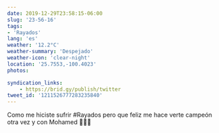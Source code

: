 ```yaml
---
date: 2019-12-29T23:58:15-06:00
slug: '23-56-16'
tags:
- 'Rayados'
lang: 'es'
weather: '12.2°C'
weather-summary: 'Despejado'
weather-icon: 'clear-night'
location: '25.7553,-100.4023'
photos:

syndication_links:
    - https://brid.gy/publish/twitter
tweet_id: '1211526777283235840'
---
```

Como me hiciste sufrir  #Rayados pero que feliz me hace verte campeón otra vez y con Mohamed 🙌🏼😭